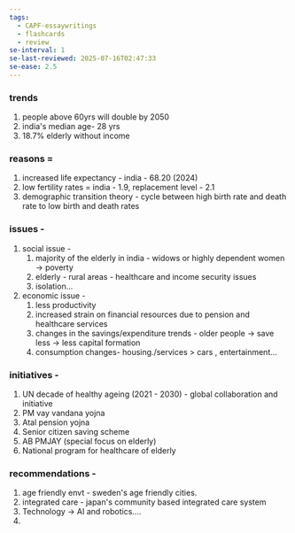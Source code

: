 ```yaml
---
tags:
  - CAPF-essaywritings
  - flashcards
  - review
se-interval: 1
se-last-reviewed: 2025-07-16T02:47:33
se-ease: 2.5
---
```

### trends
1. people above 60yrs will double by 2050
2. india's median age- 28 yrs
3. 18.7% elderly without income
### reasons = 
1. increased life expectancy  - india - 68.20 (2024)
2. low fertility rates = india - 1.9, replacement level - 2.1
3. demographic transition theory - cycle between high birth rate and death rate to low birth and death rates
### issues - 
1. social issue - 
	1. majority of the elderly in india - widows or highly dependent women -> poverty
	2. elderly - rural areas - healthcare and income security issues
	3. isolation...
2. economic issue - 
	1. less productivity
	2. increased strain on financial resources due to pension and healthcare services
	3. changes in the savings/expenditure trends - older people -> save less -> less  capital formation 
	4. consumption changes- housing./services  > cars , entertainment...
### initiatives - 
1. UN decade of healthy ageing (2021 - 2030) - global collaboration and initiative
2. PM vay vandana yojna
3. Atal pension yojna
4. Senior citizen saving scheme
5. AB PMJAY (special focus on elderly)
6. National program for healthcare of elderly
### recommendations - 
1. age friendly envt - sweden's age friendly cities.
2. integrated care - japan's community based integrated care system
3. Technology -> AI and robotics....
4. 